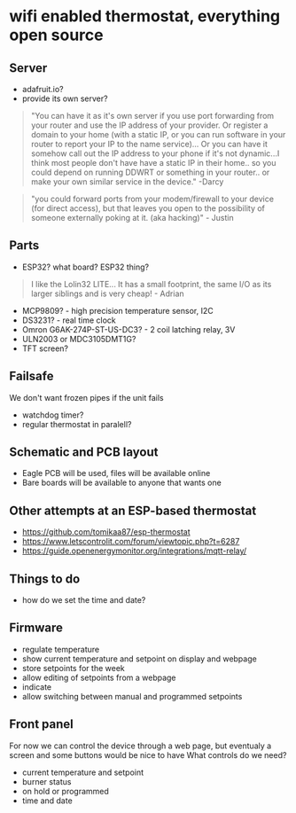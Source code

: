 # wifi enabled thermostat, everything open source

## Server
* adafruit.io?
* provide its own server?
>"You can have it as it's own server if you use port forwarding from your router and use the IP address of your provider.
>Or
>register a domain to your home (with a static IP, or you can run software in your router to report your IP to the name service)...
>Or
>you can have it somehow call out the IP address to your phone if it's not dynamic...I think most people don't have have a static IP in their home.. so you could depend on running DDWRT or something in your router.. or make your own similar service in the device."   -Darcy

>"you could forward ports from your modem/firewall to your device (for direct access), but that leaves you open to the possibility of someone externally poking at it.  (aka hacking)"   - Justin

## Parts
* ESP32?  what board? ESP32 thing?
>I like the Lolin32 LITE... It has a small footprint, the same I/O as its larger siblings and is very cheap! - Adrian
* MCP9809? - high precision temperature sensor, I2C
* DS3231? - real time clock
* Omron G6AK-274P-ST-US-DC3? - 2 coil latching relay, 3V
* ULN2003 or MDC3105DMT1G?                                
* TFT screen?

## Failsafe
We don't want frozen pipes if the unit fails
* watchdog timer?
* regular thermostat in paralell?

## Schematic and PCB layout
* Eagle PCB will be used, files will be available online
* Bare boards will be available to anyone that wants one

## Other attempts at an ESP-based thermostat
* https://github.com/tomikaa87/esp-thermostat
* https://www.letscontrolit.com/forum/viewtopic.php?t=6287
* https://guide.openenergymonitor.org/integrations/mqtt-relay/

## Things to do
* how do we set the time and date?

## Firmware
* regulate temperature
* show current temperature and setpoint on display and webpage
* store setpoints for the week
* allow editing of setpoints from a webpage
* indicate 
* allow switching between manual and programmed setpoints


## Front panel
For now we can control the device through a web page, but eventualy a screen and some buttons would be nice to have
What controls do we need?
* current temperature and setpoint
* burner status
* on hold or programmed
* time and date
